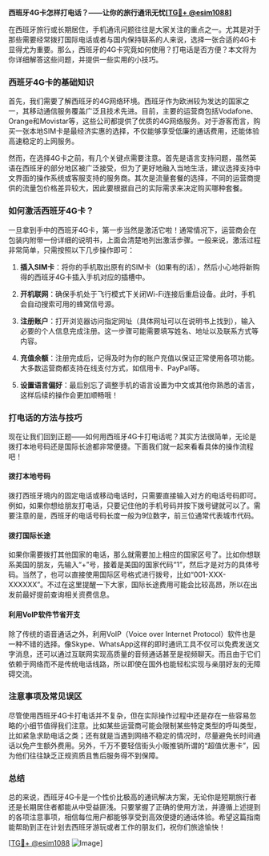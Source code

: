 **西班牙4G卡怎样打电话？——让你的旅行通讯无忧[[TG💪+ @esim1088](https://t.me/s/esim1088)]**

在西班牙旅行或长期居住，手机通讯问题往往是大家关注的重点之一。尤其是对于那些需要经常拨打国际电话或者与国内保持联系的人来说，选择一张合适的4G卡显得尤为重要。那么，西班牙的4G卡究竟如何使用？打电话是否方便？本文将为你详细解答这些问题，并提供一些实用的小技巧。

### 西班牙4G卡的基础知识

首先，我们需要了解西班牙的4G网络环境。西班牙作为欧洲较为发达的国家之一，其移动通信服务覆盖广泛且技术先进。目前，主要的运营商包括Vodafone、Orange和Movistar等，这些公司都提供了优质的4G网络服务。对于游客而言，购买一张本地SIM卡是最经济实惠的选择，不仅能够享受低廉的通话费用，还能体验高速稳定的上网服务。

然而，在选择4G卡之前，有几个关键点需要注意。首先是语言支持问题，虽然英语在西班牙的部分地区被广泛接受，但为了更好地融入当地生活，建议选择支持中文界面的操作系统或客服支持的服务商。其次是流量套餐的选择，不同的运营商提供的流量包价格差异较大，因此要根据自己的实际需求来决定购买哪种套餐。

### 如何激活西班牙4G卡？

一旦拿到手中的西班牙4G卡，第一步当然是激活它啦！通常情况下，运营商会在包装内附带一份详细的说明书，上面会清楚地列出激活步骤。一般来说，激活过程非常简单，只需按照以下几步操作即可：

1. **插入SIM卡**：将你的手机取出原有的SIM卡（如果有的话），然后小心地将新购得的西班牙4G卡插入手机对应的插槽中。
   
2. **开机联网**：确保手机处于飞行模式下关闭Wi-Fi连接后重启设备。此时，手机会自动搜索可用的蜂窝信号源。

3. **注册账户**：打开浏览器访问指定网址（具体网址可以在说明书上找到），输入必要的个人信息完成注册。这一步骤可能需要填写姓名、地址以及联系方式等内容。

4. **充值余额**：注册完成后，记得及时为你的账户充值以保证正常使用各项功能。大多数运营商都支持在线支付方式，如信用卡、PayPal等。

5. **设置语言偏好**：最后别忘了调整手机的语言设置为中文或其他你熟悉的语言，这样后续的操作会更加顺畅哦！

### 打电话的方法与技巧

现在让我们回到正题——如何用西班牙4G卡打电话呢？其实方法很简单，无论是拨打本地号码还是国际长途都非常便捷。下面我们就一起来看看具体的操作流程吧！

#### 拨打本地号码

拨打西班牙境内的固定电话或移动电话时，只需要直接输入对方的电话号码即可。例如，如果你想给朋友打电话，只要记住他的手机号码并按下拨号键就可以了。需要注意的是，西班牙的电话号码长度一般为9位数字，前三位通常代表城市代码。

#### 拨打国际长途

如果你需要拨打其他国家的电话，那么就需要加上相应的国家区号了。比如你想联系美国的朋友，先输入“+”号，接着是美国的国家代码“1”，然后才是对方的具体号码。当然了，也可以直接使用国际区号格式进行拨号，比如“001-XXX-XXXXXX”。不过在这里提醒一下大家，国际长途费用可能会比较高昂，所以在出发前最好提前查询相关资费信息。

#### 利用VoIP软件节省开支

除了传统的语音通话之外，利用VoIP（Voice over Internet Protocol）软件也是一种不错的选择。像Skype、WhatsApp这样的即时通讯工具不仅可以免费发送文字消息，还可以通过互联网实现高质量的音频通话甚至是视频聊天。而且由于它们依赖于网络而不是传统电话线路，所以即使在国外也能轻松实现与亲朋好友的无障碍交流。

### 注意事项及常见误区

尽管使用西班牙4G卡打电话并不复杂，但在实际操作过程中还是存在一些容易忽略的小细节值得我们注意。比如某些运营商可能会限制某些特定类型的呼叫类型，比如紧急求助电话之类；还有就是当遇到网络不稳定的情况时，尽量避免长时间通话以免产生额外费用。另外，千万不要轻信街头小贩推销所谓的“超值优惠卡”，因为他们往往缺乏正规资质且售后服务得不到保障。

### 总结

总的来说，西班牙4G卡是一个性价比极高的通讯解决方案，无论你是短期旅行者还是长期居住者都能从中受益匪浅。只要掌握了正确的使用方法，并遵循上述提到的各项注意事项，相信每位用户都能够享受到高效便捷的通话体验。希望这篇指南能帮助到正在计划去西班牙游玩或者工作的朋友们，祝你们旅途愉快！

[[TG💪+ @esim1088](https://t.me/s/esim1088) ![Image](https://i.postimg.cc/4NQfJmqS/Snipaste-2025-05-13-00-14-12.png)]